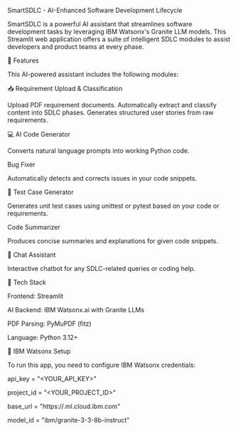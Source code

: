  
SmartSDLC - AI-Enhanced Software Development Lifecycle

SmartSDLC is a powerful AI assistant that streamlines software development tasks by leveraging IBM Watsonx's Granite LLM models. This Streamlit web application offers a suite of intelligent SDLC modules to assist developers and product teams at every phase.

🚀 Features

This AI-powered assistant includes the following modules:

📥 Requirement Upload & Classification

Upload PDF requirement documents. Automatically extract and classify content into SDLC phases. Generates structured user stories from raw requirements.

💻 AI Code Generator

Converts natural language prompts into working Python code.

Bug Fixer

Automatically detects and corrects issues in your code snippets.

🧪 Test Case Generator

Generates unit test cases using unittest or pytest based on your code or requirements.

Code Summarizer

Produces concise summaries and explanations for given code snippets.

💬 Chat Assistant

Interactive chatbot for any SDLC-related queries or coding help.

🧰 Tech Stack

Frontend: Streamlit

AI Backend: IBM Watsonx.ai with Granite LLMs

PDF Parsing: PyMuPDF (fitz)

Language: Python 3.12+

🔐 IBM Watsonx Setup

To run this app, you need to configure IBM Watsonx credentials:

api_key = "<YOUR_API_KEY>"

project_id = "<YOUR_PROJECT_ID>"

base_url = "https://.ml.cloud.ibm.com"

model_id = "ibm/granite-3-3-8b-instruct"
